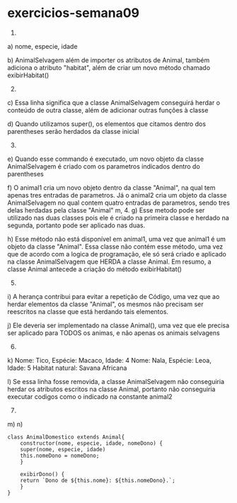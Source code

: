 # exercicios-semana09

1.
a) nome, especie, idade

b) AnimalSelvagem além de importer os atributos de Animal, também adiciona o atributo "habitat", além de criar um novo método chamado exibirHabitat()

2.
c) Essa linha significa que a classe AnimalSelvagem conseguirá herdar o conteúdo de outra classe, além de adicionar outras funções à classe

d) Quando utilizamos super(), os elementos que citamos dentro dos parentheses serão herdados da classe inicial

3.
e) Quando esse commando é executado, um novo objeto da classe AnimalSelvagem é criado com os parametros indicados dentro do parentheses

f) O animal1 cria um novo objeto dentro da classe "Animal", na qual tem apenas tres entradas de parametros. Já o animal2 cria um objeto da classe AnimalSelvagem no qual contem quatro entradas de parametros, sendo tres delas herdadas pela classe "Animal"
m,
4.
g) Esse metodo pode ser utilizado nas duas classes pois ele é criado na primeira classe e herdado na segunda, portanto pode ser aplicado nas duas.

h) Esse método não está disponível em animal1, uma vez que animal1 é um objeto da classe "Animal". Essa classe não contém esse método, uma vez que de acordo com a logica de programação, ele só será criado e aplicado na classe AnimalSelvagem que HERDA a classe Animal. Em resumo, a classe Animal antecede a criação do método exibirHabitat()

5.
i) A herança contribui para evitar a repetição de Código, uma vez que ao herdar elementos da classe "Animal", os mesmos não precisam ser reescritos na classe que está herdando tais elementos.

j) Ele deveria ser implementado na classe Animal(), uma vez que ele precisa ser aplicado para TODOS os animas, e não apenas os animais selvagens

6.
k) Nome: Tico, Espécie: Macaco, Idade: 4
Nome: Nala, Espécie: Leoa, Idade: 5
Habitat natural: Savana Africana

l) Se essa linha fosse removida, a classe AnimalSelvagem não conseguiria herdar os atributos escritos na classe Animal, portanto não conseguiria executar codigos como o indicado na constante animal2

7.
m)
n)
```
class AnimalDomestico extends Animal{
	constructor(nome, especie, idade, nomeDono) {
	super(nome, especie, idade)
	this.nomeDono = nomeDono;
	}

	exibirDono() {
	return `Dono de ${this.nome}: ${this.nomeDono}.`;
	}
}
```
